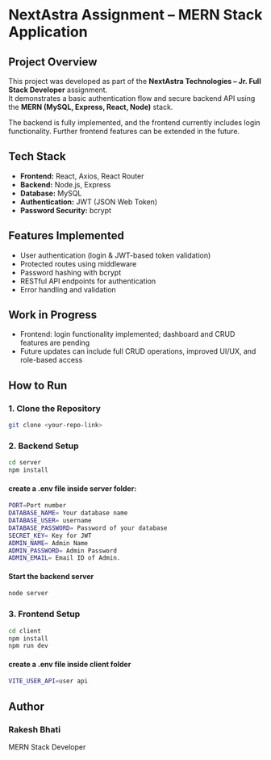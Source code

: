 # NextAstra Assignment – MERN Stack Application

## Project Overview
This project was developed as part of the **NextAstra Technologies – Jr. Full Stack Developer** assignment.  
It demonstrates a basic authentication flow and secure backend API using the **MERN (MySQL, Express, React, Node)** stack.  

The backend is fully implemented, and the frontend currently includes login functionality. Further frontend features can be extended in the future.

## Tech Stack
- **Frontend:** React, Axios, React Router  
- **Backend:** Node.js, Express  
- **Database:** MySQL  
- **Authentication:** JWT (JSON Web Token)  
- **Password Security:** bcrypt  

## Features Implemented
- User authentication (login & JWT-based token validation)  
- Protected routes using middleware  
- Password hashing with bcrypt  
- RESTful API endpoints for authentication  
- Error handling and validation  

## Work in Progress
- Frontend: login functionality implemented; dashboard and CRUD features are pending  
- Future updates can include full CRUD operations, improved UI/UX, and role-based access  

## How to Run

### 1. Clone the Repository
```bash
git clone <your-repo-link>
```

### 2. Backend Setup
```bash
cd server
npm install
```

#### create a .env file inside server folder:
```bash
PORT=Port number
DATABASE_NAME= Your database name
DATABASE_USER= username
DATABASE_PASSWORD= Password of your database
SECRET_KEY= Key for JWT
ADMIN_NAME= Admin Name
ADMIN_PASSWORD= Admin Password
ADMIN_EMAIL= Email ID of Admin.
```

#### Start the backend server
```bash
node server
```

### 3. Frontend Setup
```bash
cd client
npm install
npm run dev
```
#### create a .env file inside client folder 
```bash
VITE_USER_API=user api
```

## Author
### Rakesh Bhati
MERN Stack Developer


